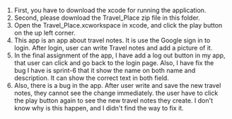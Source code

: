 1. First, you have to download the xcode for running the application.
2. Second, please download the Travel_Place zip file in this folder.
3. Open the Travel_Place.xcworkspace in xcode, and click the play button on the up left corner. 
4. This app is an app about travel notes. It is use the Google sign in to login. After login, user can write Travel notes and add a picture of it.
5. In the final assignment of the app, I have add a log out button in my app, that user can click and go back to the login page. Also, I have fix the bug I have is sprint-6 that it show the name on both name and description. It can show the correct text in both field. 
6. Also, there is a bug in the app. After user write and save the new travel notes, they cannot see the change immediately. the user have to click the play button again to see the new travel notes they create. I don't know why is this happen, and I didn't find the way to fix it. 

